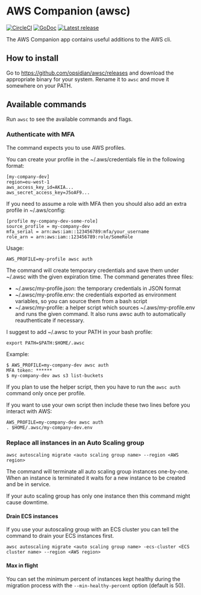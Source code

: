 # AWS Companion (awsc)

[![CircleCI](https://circleci.com/gh/opsidian/awsc.svg?style=shield&circle-token=6773a3338d4e05185402e3a67b3a732a27031373)](https://circleci.com/gh/opsidian/awsc) [![GoDoc](https://godoc.org/github.com/opsidian/awsc?status.svg)](https://godoc.org/github.com/opsidian/awsc) [![Latest release](https://img.shields.io/github/release/opsidian/awsc.svg)](https://github.com/opsidian/awsc/releases/latest)

The AWS Companion app contains useful additions to the AWS cli.

## How to install

Go to https://github.com/opsidian/awsc/releases and download the appropriate binary for your system.
Rename it to ```awsc``` and move it somewhere on your PATH.

## Available commands

Run ```awsc``` to see the available commands and flags.

### Authenticate with MFA

The command expects you to use AWS profiles.

You can create your profile in the ~/.aws/credentials file in the following format:

```
[my-company-dev]
region=eu-west-1
aws_access_key_id=AKIA...
aws_secret_access_key=J5oAF9...
```

If you need to assume a role with MFA then you should also add an extra profile in ~/.aws/config:

```
[profile my-company-dev-some-role]
source_profile = my-company-dev
mfa_serial = arn:aws:iam::123456789:mfa/your_username
role_arn = arn:aws:iam::123456789:role/SomeRole
```

Usage:
```
AWS_PROFILE=my-profile awsc auth
```

The command will create temporary credentials and save them under ~/.awsc with the given expiration time.
The command generates three files:
 - ~/.awsc/my-profile.json: the temporary credentials in JSON format
 - ~/.awsc/my-profile.env: the credentials exported as environment variables, so you can source them from a bash script
 - ~/.awsc/my-profile: a helper script which sources ~/.aws/my-profile.env and runs the given command. It also runs awsc auth to automatically reauthenticate if necessary.

I suggest to add ~/.awsc to your PATH in your bash profile:

```
export PATH=$PATH:$HOME/.awsc
```

Example:
```
$ AWS_PROFILE=my-company-dev awsc auth
MFA token: ******
$ my-company-dev aws s3 list-buckets
```

If you plan to use the helper script, then you have to run the ```awsc auth``` command only once per profile.

If you want to use your own script then include these two lines before you interact with AWS:

```
AWS_PROFILE=my-company-dev awsc auth
. $HOME/.awsc/my-company-dev.env
```

### Replace all instances in an Auto Scaling group

```
awsc autoscaling migrate <auto scaling group name> --region <AWS region>
```

The command will terminate all auto scaling group instances one-by-one. When an instance is terminated it waits for a new instance to be created and be in service.

If your auto scaling group has only one instance then this command might cause downtime.

#### Drain ECS instances

If you use your autoscaling group with an ECS cluster you can tell the command to drain your ECS instances first.

```
awsc autoscaling migrate <auto scaling group name> -ecs-cluster <ECS cluster name> --region <AWS region>
```

#### Max in flight

You can set the minimum percent of instances kept healthy during the migration process with the `--min-healthy-percent` option (default is 50).
